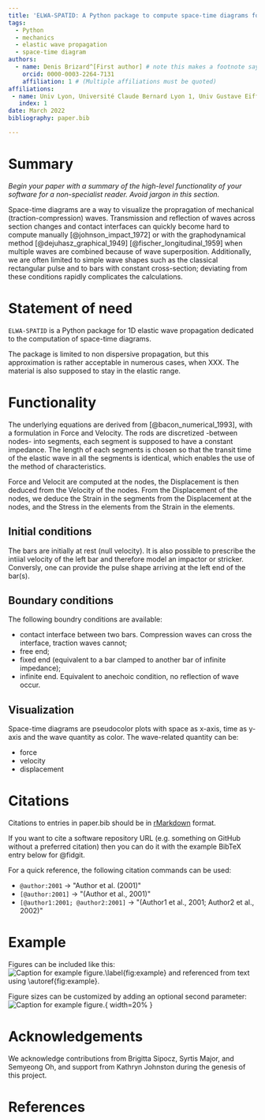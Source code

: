 ```yaml
---
title: 'ELWA-SPATID: A Python package to compute space-time diagrams for the propagation of elastic waves in 1D rods'
tags:
  - Python
  - mechanics
  - elastic wave propagation
  - space-time diagram
authors:
  - name: Denis Brizard^[First author] # note this makes a footnote saying 'Co-first author'
    orcid: 0000-0003-2264-7131
    affiliation: 1 # (Multiple affiliations must be quoted)
affiliations:
 - name: Univ Lyon, Université Claude Bernard Lyon 1, Univ Gustave Eiffel, LBMC UMR_T 9406, F-69622, Lyon, France
   index: 1
date: March 2022
bibliography: paper.bib

---
```


# Summary

*Begin your paper with a summary of the high-level functionality of your software for a non-specialist reader. Avoid jargon in this section.*


Space-time diagrams are a way to visualize the propragation of mechanical 
(traction-compression) waves. Transmission and reflection of waves across section
changes and contact interfaces can quickly become hard to compute manually 
[@johnson_impact_1972] or with the graphodynamical method [@dejuhasz_graphical_1949]
[@fischer_longitudinal_1959] when multiple waves are combined because of wave 
superposition. 
Additionally, we are often limited to simple wave shapes such as the classical
rectangular pulse and to bars with constant cross-section; deviating from these
conditions rapidly complicates the calculations. 

# Statement of need

`ELWA-SPATID` is a Python package for 1D elastic wave propagation dedicated to 
the computation of space-time diagrams. 


The package is limited to non dispersive propagation, but this approximation 
is rather acceptable in numerous cases, when XXX. The material is also supposed
to stay in the elastic range. 




# Functionality

The underlying equations are derived from [@bacon_numerical_1993], with a 
formulation in Force and Velocity. The rods are discretized -between nodes- into segments, each
segment is supposed to have a constant impedance. The length of each segments is
chosen so that the transit time of the elastic wave in all the segments is 
identical, which enables the use of the method of characteristics. 

Force and Velocit are computed at the nodes, the Displacement is then deduced 
from the Velocity of the nodes. From the Displacement of the nodes, we deduce
the Strain in the segments from the Displacement at the nodes, and the Stress 
in the elements from the Strain in the elements.

## Initial conditions

The bars are initially at rest (null velocity). It is also possible to prescribe 
the intiial velocity of the left bar and therefore model an impactor or stricker.
Conversly, one can provide the pulse shape arriving at the left end of the bar(s).

## Boundary conditions

The following boundry conditions are available:

* contact interface between two bars. Compression waves can cross the interface,
  traction waves cannot;
* free end;
* fixed end (equivalent to a bar clamped to another bar of infinite impedance);
* infinite end. Equivalent to anechoic condition, no reflection of wave occur.

## Visualization

Space-time diagrams are pseudocolor plots with space as x-axis, time as y-axis 
and the wave quantity as color. The wave-related quantity can be:

* force
* velocity
* displacement

# Citations

Citations to entries in paper.bib should be in
[rMarkdown](http://rmarkdown.rstudio.com/authoring_bibliographies_and_citations.html)
format.

If you want to cite a software repository URL (e.g. something on GitHub without a preferred
citation) then you can do it with the example BibTeX entry below for @fidgit.

For a quick reference, the following citation commands can be used:
- `@author:2001`  ->  "Author et al. (2001)"
- `[@author:2001]` -> "(Author et al., 2001)"
- `[@author1:2001; @author2:2001]` -> "(Author1 et al., 2001; Author2 et al., 2002)"

# Example

Figures can be included like this:
![Caption for example figure.\label{fig:example}](figure.png)
and referenced from text using \autoref{fig:example}.

Figure sizes can be customized by adding an optional second parameter:
![Caption for example figure.](figure.png){ width=20% }

# Acknowledgements

We acknowledge contributions from Brigitta Sipocz, Syrtis Major, and Semyeong
Oh, and support from Kathryn Johnston during the genesis of this project.

# References
